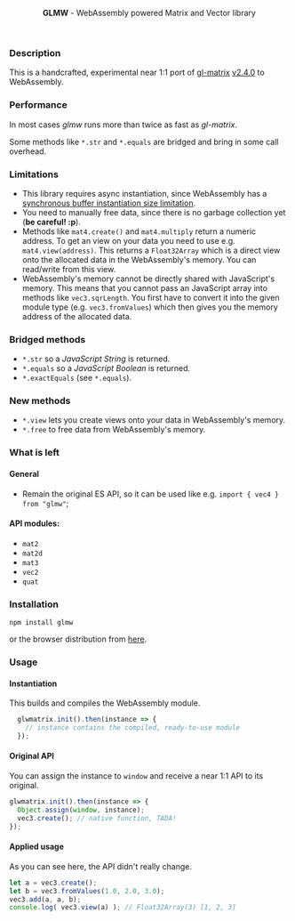 <p align="center">
  <b>GLMW</b> - WebAssembly powered Matrix and Vector library
</p>

<br/>

### Description

This is a handcrafted, experimental near 1:1 port of [gl-matrix](https://github.com/toji/gl-matrix) [v2.4.0](https://github.com/toji/gl-matrix/blob/master/package.json#L4) to WebAssembly.

### Performance

In most cases *glmw* runs more than twice as fast as *gl-matrix*.

Some methods like ``*.str`` and ``*.equals`` are bridged and bring in some call overhead.

### Limitations

 - This library requires async instantiation, since WebAssembly has a [synchronous buffer instantiation size limitation](https://github.com/WebAssembly/design/issues/1190).
 - You need to manually free data, since there is no garbage collection yet (**be careful! :p**).
 - Methods like ``mat4.create()`` and ``mat4.multiply`` return a numeric address. To get an view on your data you need to use e.g. ``mat4.view(address)``. This returns a ``Float32Array`` which is a direct view onto the allocated data in the WebAssembly's memory. You can read/write from this view.
 - WebAssembly's memory cannot be directly shared with JavaScript's memory. This means that you cannot pass an JavaScript array into methods like ``vec3.sqrLength``. You first have to convert it into the given module type (e.g. ``vec3.fromValues``) which then gives you the memory address of the allocated data.

### Bridged methods
 - ``*.str`` so a *JavaScript String* is returned.
 - ``*.equals`` so a *JavaScript Boolean* is returned.
 - ``*.exactEquals`` (see ``*.equals``).

### New methods
 - ``*.view`` lets you create views onto your data in WebAssembly's memory.
 - ``*.free`` to free data from WebAssembly's memory.

### What is left

#### General
 - Remain the original ES API, so it can be used like e.g. ``import { vec4 } from "glmw"``;

#### API modules:
 - ``mat2``
 - ``mat2d``
 - ``mat3``
 - ``vec2``
 - ``quat``

### Installation

````
npm install glmw
````
or the browser distribution from [here](//rawgit.com/maierfelix/glmw/master/dist/glmw-browser.js).

### Usage

#### Instantiation
This builds and compiles the WebAssembly module.

````js
  glwmatrix.init().then(instance => {
    // instance contains the compiled, ready-to-use module
  });
````

#### Original API
You can assign the instance to ``window`` and receive a near 1:1 API to its original.

````js
glwmatrix.init().then(instance => {
  Object.assign(window, instance);
  vec3.create(); // native function, TADA!
});
````

#### Applied usage
As you can see here, the API didn't really change.
````js
let a = vec3.create();
let b = vec3.fromValues(1.0, 2.0, 3.0);
vec3.add(a, a, b);
console.log( vec3.view(a) ); // Float32Array(3) [1, 2, 3]
````
